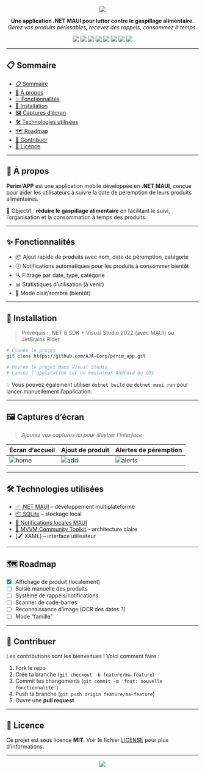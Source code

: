 
<p align="center">
  <img src="https://capsule-render.vercel.app/api?type=waving&color=58BF7F,1E7F4C&height=180&section=header&text=Perim'APP&fontSize=40&fontColor=ffffff" />
</p>

<p align="center">
  <strong>Une application .NET MAUI pour lutter contre le gaspillage alimentaire.</strong><br>
  <em>Gérez vos produits périssables, recevez des rappels, consommez à temps.</em>
</p>

<p align="center">
  <!-- Badges -->
  <img src="https://img.shields.io/badge/platforms-Android%20%7C%20Windows%20%7C%20iOS-blue?style=flat-square" />
  <img src="https://img.shields.io/badge/.NET-MAUI-58BF7F?style=flat-square&logo=dotnet&logoColor=white" />
  <img src="https://img.shields.io/badge/status-en%20développement-orange?style=flat-square" />
  <img src="https://img.shields.io/github/languages/top/AJA-Corp/perim_app?style=flat-square" />
  <img src="https://img.shields.io/github/last-commit/AJA-Corp/perim_app?style=flat-square" />
  <img src="https://img.shields.io/github/license/AJA-Corp/perim_app?style=flat-square" />
  <img src="https://img.shields.io/github/stars/AJA-Corp/perim_app?style=flat-square" />
  <img src="https://img.shields.io/github/issues/AJA-Corp/perim_app?style=flat-square" />
</p>

---

## 📋 Sommaire

- [📋 Sommaire](#-sommaire)
- [📱 À propos](#-à-propos)
- [✨ Fonctionnalités](#-fonctionnalités)
- [🚀 Installation](#-installation)
- [🖼️ Captures d’écran](#️-captures-décran)
- [🛠️ Technologies utilisées](#️-technologies-utilisées)
- [🗺️ Roadmap](#️-roadmap)
- [🤝 Contribuer](#-contribuer)
- [📄 Licence](#-licence)

---

## 📱 À propos

**Perim'APP** est une application mobile développée en **.NET MAUI**, conçue pour aider les utilisateurs à suivre la date de péremption de leurs produits alimentaires.

🎯 Objectif : **réduire le gaspillage alimentaire** en facilitant le suivi, l’organisation et la consommation à temps des produits.

---

## ✨ Fonctionnalités

- 📦 Ajout rapide de produits avec nom, date de péremption, catégorie
- 🕒 Notifications automatiques pour les produits à consommer bientôt
- 🔍 Filtrage par date, type, catégorie
- 📊 Statistiques d’utilisation (à venir)
- 🌙 Mode clair/sombre (bientôt)

---

## 🚀 Installation

> Prérequis : .NET 8 SDK + Visual Studio 2022 (avec MAUI) ou JetBrains Rider

```bash
# Clonez le projet
git clone https://github.com/AJA-Corp/perim_app.git

# Ouvrez le projet dans Visual Studio
# Lancez l’application sur un émulateur Android ou iOS
```

💡 Vous pouvez également utiliser `dotnet build` ou `dotnet maui run` pour lancer manuellement l’application.

---

## 🖼️ Captures d’écran

> _Ajoutez vos captures ici pour illustrer l’interface_

| Écran d’accueil | Ajout de produit | Alertes de péremption |
|-----------------|------------------|------------------------|
| ![home](docs/screens/home.png) | ![add](docs/screens/add.png) | ![alerts](docs/screens/alerts.png) |

---

## 🛠️ Technologies utilisées

- [✅ .NET MAUI](https://learn.microsoft.com/dotnet/maui/) – développement multiplateforme
- [📦 SQLite](https://www.sqlite.org/index.html) – stockage local
- [🔔 Notifications locales MAUI](https://learn.microsoft.com/dotnet/maui/platform-integration/appmodel/notifications)
- [📱 MVVM Community Toolkit](https://learn.microsoft.com/dotnet/communitytoolkit/mvvm/) – architecture claire
- [🖌️ XAML] – interface utilisateur

---

## 🗺️ Roadmap

- [x] Affichage de produit (localement)
- [ ] Saisie manuelle des produits
- [ ] Système de rappels/notifications
- [ ] Scanner de code-barres
- [ ] Reconnaissance d’image (OCR des dates ?)
- [ ] Mode "famille"

---

## 🤝 Contribuer

Les contributions sont les bienvenues ! Voici comment faire :

1. Fork le repo
2. Crée ta branche (`git checkout -b feature/ma-feature`)
3. Commit tes changements (`git commit -m 'feat: nouvelle fonctionnalité'`)
4. Push ta branche (`git push origin feature/ma-feature`)
5. Ouvre une **pull request**

---

## 📄 Licence

Ce projet est sous licence **MIT**. Voir le fichier [LICENSE](LICENSE) pour plus d’informations.

---

<p align="center">
  <img src="https://capsule-render.vercel.app/api?type=waving&color=1E7F4C,58BF7F&height=100&section=footer" />
</p>
